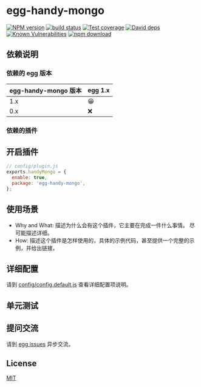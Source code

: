 # egg-handy-mongo

[![NPM version][npm-image]][npm-url]
[![build status][travis-image]][travis-url]
[![Test coverage][codecov-image]][codecov-url]
[![David deps][david-image]][david-url]
[![Known Vulnerabilities][snyk-image]][snyk-url]
[![npm download][download-image]][download-url]

[npm-image]: https://img.shields.io/npm/v/egg-handy-mongo.svg?style=flat-square
[npm-url]: https://npmjs.org/package/egg-handy-mongo
[travis-image]: https://img.shields.io/travis/eggjs/egg-handy-mongo.svg?style=flat-square
[travis-url]: https://travis-ci.org/eggjs/egg-handy-mongo
[codecov-image]: https://img.shields.io/codecov/c/github/eggjs/egg-handy-mongo.svg?style=flat-square
[codecov-url]: https://codecov.io/github/eggjs/egg-handy-mongo?branch=master
[david-image]: https://img.shields.io/david/eggjs/egg-handy-mongo.svg?style=flat-square
[david-url]: https://david-dm.org/eggjs/egg-handy-mongo
[snyk-image]: https://snyk.io/test/npm/egg-handy-mongo/badge.svg?style=flat-square
[snyk-url]: https://snyk.io/test/npm/egg-handy-mongo
[download-image]: https://img.shields.io/npm/dm/egg-handy-mongo.svg?style=flat-square
[download-url]: https://npmjs.org/package/egg-handy-mongo

<!--
Description here.
-->

## 依赖说明

### 依赖的 egg 版本

egg-handy-mongo 版本 | egg 1.x
--- | ---
1.x | 😁
0.x | ❌

### 依赖的插件
<!--

如果有依赖其它插件，请在这里特别说明。如

- security
- multipart

-->

## 开启插件

```js
// config/plugin.js
exports.handyMongo = {
  enable: true,
  package: 'egg-handy-mongo',
};
```

## 使用场景

- Why and What: 描述为什么会有这个插件，它主要在完成一件什么事情。
尽可能描述详细。
- How: 描述这个插件是怎样使用的，具体的示例代码，甚至提供一个完整的示例，并给出链接。

## 详细配置

请到 [config/config.default.js](config/config.default.js) 查看详细配置项说明。

## 单元测试

<!-- 描述如何在单元测试中使用此插件，例如 schedule 如何触发。无则省略。-->

## 提问交流

请到 [egg issues](https://github.com/eggjs/egg/issues) 异步交流。

## License

[MIT](LICENSE)
